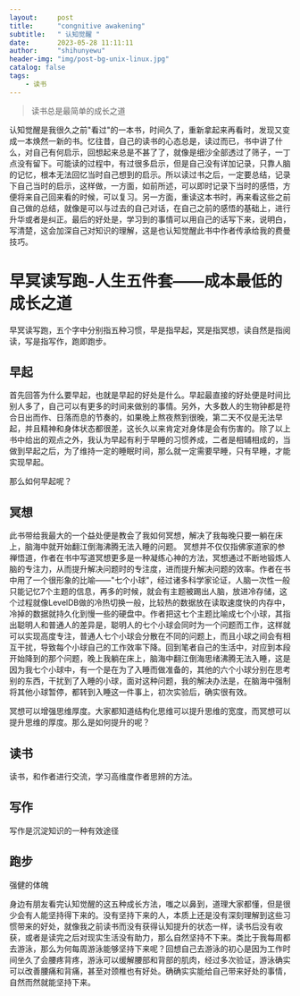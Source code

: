 ```yaml
---
layout:     post
title:      "congnitive awakening"
subtitle:   " 认知觉醒 "
date:       2023-05-28 11:11:11
author:     "shihunyewu"
header-img: "img/post-bg-unix-linux.jpg"
catalog: false
tags:
    - 读书
---
```



> 读书总是最简单的成长之道


认知觉醒是我很久之前"看过"的一本书，时间久了，重新拿起来再看时，发现又变成一本焕然一新的书。忆往昔，自己的读书的心态总是，读过而已，书中讲了什么，对自己有何启示，回想起来总是不甚了了，就像是细沙全部透过了筛子，一丁点没有留下。可能读的过程中，有过很多启示，但是自己没有详加记录，只靠人脑的记忆，根本无法回忆当时自己想到的启示。所以读过书之后，一定要总结，记录下自己当时的启示，这样做，一方面，如前所述，可以即时记录下当时的感悟，方便将来自己回来看的时候，可以复习。另一方面，重读这本书时，再来看这些之前自己做的总结，就像是可以与过去的自己对话，在自己之前的感悟的基础上，进行升华或者是纠正。最后的好处是，学习到的事情可以用自己的话写下来，说明白，写清楚，这会加深自己对知识的理解，这是也认知觉醒此书中作者传承给我的费曼技巧。

# 早冥读写跑-人生五件套——成本最低的成长之道
早冥读写跑，五个字中分别指五种习惯，早是指早起，冥是指冥想，读自然是指阅读，写是指写作，跑即跑步。

## 早起
首先回答为什么要早起，也就是早起的好处是什么。早起最直接的好处便是时间比别人多了，自己可以有更多的时间来做别的事情。另外，大多数人的生物钟都是符合日出而作、日落而息的节奏的，如果晚上熬夜熬到很晚，第二天不仅是无法早起，并且精神和身体状态都很差，这长久以来肯定对身体是会有伤害的。除了以上书中给出的观点之外，我认为早起有利于早睡的习惯养成，二者是相辅相成的，当做到早起之后，为了维持一定的睡眠时间，那么就一定需要早睡，只有早睡，才能实现早起。

那么如何早起呢？

## 冥想
此书带给我最大的一个益处便是教会了我如何冥想，解决了我每晚只要一躺在床上，脑海中就开始翻江倒海沸腾无法入睡的问题。
冥想并不仅仅指佛家道家的参禅悟道，作者在书中写道冥想更多是一种凝练心神的方法，冥想通过不断地锻炼人脑的专注力，从而提升解决问题时的专注度，进而提升解决问题的效率。作者在书中用了一个很形象的比喻——"七个小球"，经过诸多科学家论证，人脑一次性一般只能记忆7个主题的信息，再多的时候，就会有主题被踢出人脑，放进冷存储，这个过程就像LevelDB做的冷热切换一般，比较热的数据放在读取速度快的内存中，冷掉的数据就持久化到慢一些的硬盘中。作者把这七个主题比喻成七个小球，其指出聪明人和普通人的差异是，聪明人的七个小球会同时为一个问题而工作，这样就可以实现高度专注，普通人七个小球会分散在不同的问题上，而且小球之间会有相互干扰，导致每个小球自己的工作效率下降。回到笔者自己的生活中，对应到本段开始降到的那个问题，晚上我躺在床上，脑海中翻江倒海思绪沸腾无法入睡，这是因为我七个小球中，有一个是在为了入睡而做准备的，其他的六个小球分别在思考别的东西，干扰到了入睡的小球，面对这种问题，我的解决办法是，在脑海中强制将其他小球暂停，都转到入睡这一件事上，初次实验后，确实很有效。

冥想可以增强思维厚度。大家都知道结构化思维可以提升思维的宽度，而冥想可以提升思维的厚度。那么是如何提升的呢？


## 读书
读书，和作者进行交流，学习高维度作者思辨的方法。

## 写作
写作是沉淀知识的一种有效途径

## 跑步
强健的体魄

身边有朋友看完认知觉醒的这五种成长方法，嗤之以鼻到，道理大家都懂，但是很少会有人能坚持得下来的。没有坚持下来的人，本质上还是没有深刻理解到这些习惯带来的好处，就像我之前读书而没有获得认知提升的状态一样，读书后没有收获，或者是读完之后对现实生活没有助力，那么自然坚持不下来。类比于我每周都去游泳，那么为何每周游泳能够坚持下来呢？回想自己去游泳的初心是因为工作时间坐久了会腰疼背疼，游泳可以缓解腰部和背部的肌肉，经过多次验证，游泳确实可以改善腰痛和背痛，甚至对颈椎也有好处。确确实实能给自己带来好处的事情，自然而然就能坚持下来。










